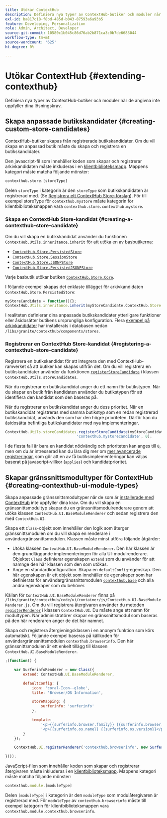 ```yaml
---
title: Utökar ContextHub
description: Definiera nya typer av ContextHub-butiker och moduler när de angivna lagren inte uppfyller dina lösningskrav
exl-id: ba817c18-f8bd-485d-b043-87593a6a93b5
feature: Developing, Personalization
role: Admin, Architect, Developer
source-git-commit: 10580c1b045c86d76ab2b871ca3c0b7de6683044
workflow-type: tm+mt
source-wordcount: '625'
ht-degree: 0%

---
```


# Utökar ContextHub {#extending-contexthub}

Definiera nya typer av ContextHub-butiker och moduler när de angivna inte uppfyller dina lösningskrav.

## Skapa anpassade butikskandidater {#creating-custom-store-candidates}

ContextHub-butiker skapas från registrerade butikskandidater. Om du vill skapa en anpassad butik måste du skapa och registrera en butikskandidater.

Den javascript-fil som innehåller koden som skapar och registrerar arkivkandidaten måste inkluderas i en [klientbiblioteksmapp](/help/implementing/developing/introduction/clientlibs.md). Mappens kategori måste matcha följande mönster:

```xml
contexthub.store.[storeType]
```

Delen `storeType` i kategorin är den `storeType` som butikskandidaten är registrerad med. (Se [Registrera ett ContextHub Store-förslag](#registering-a-contexthub-store-candidate)). För till exempel storeType för `contexthub.mystore` måste kategorin för klientbiblioteksmappen vara `contexthub.store.contexthub.mystore`.

### Skapa en ContextHub Store-kandidat {#creating-a-contexthub-store-candidate}

Om du vill skapa en butikskandidat använder du funktionen [`ContextHub.Utils.inheritance.inherit`](contexthub-api.md#inherit-child-parent) för att utöka en av basbutikerna:

* [`ContextHub.Store.PersistedStore`](contexthub-api.md#contexthub-store-persistedstore)
* [`ContextHub.Store.SessionStore`](contexthub-api.md#contexthub-store-sessionstore)
* [`ContextHub.Store.JSONPStore`](contexthub-api.md#contexthub-store-jsonpstore)
* [`ContextHub.Store.PersistedJSONPStore`](contexthub-api.md#contexthub-store-persistedjsonpstore)

Varje basbutik utökar butiken [`ContextHub.Store.Core`](contexthub-api.md#contexthub-store-core).

I följande exempel skapas det enklaste tillägget för arkivkandidaten `ContextHub.Store.PersistedStore`:

```javascript
myStoreCandidate = function(){};
ContextHub.Utils.inheritance.inherit(myStoreCandidate,ContextHub.Store.PersistedStore);
```

I realiteten definierar dina anpassade butikskandidater ytterligare funktioner eller åsidosätter butikens ursprungliga konfiguration. Flera [exempel på arkivkandidater](sample-stores.md) har installerats i databasen nedan `/libs/granite/contexthub/components/stores`.

### Registrerar en ContextHub Store-kandidat {#registering-a-contexthub-store-candidate}

Registrera en butikskandidat för att integrera den med ContextHub-ramverket så att butiker kan skapas utifrån det. Om du vill registrera en butikskandidater använder du funktionen [`registerStoreCandidate`](contexthub-api.md#registerstorecandidate-store-storetype-priority-applies) i klassen `ContextHub.Utils.storeCandidates`.

När du registrerar en butikskandidat anger du ett namn för butikstypen. När du skapar en butik från kandidaten använder du butikstypen för att identifiera den kandidat som den baseras på.

När du registrerar en butikskandidat anger du dess prioritet. När en butikskandidat registreras med samma butikstyp som en redan registrerad butikskandidat, används den som har den högre prioriteten. Därför kan du åsidosätta befintliga butikskandidater med nya implementeringar.

```javascript
ContextHub.Utils.storeCandidates.registerStoreCandidate(myStoreCandidate,
                                'contexthub.mystorecandidate', 0);
```

I de flesta fall är bara en kandidat nödvändig och prioriteten kan anges till `0`, men om du är intresserad kan du lära dig mer om [mer avancerade registreringar](contexthub-api.md#registerstorecandidate-store-storetype-priority-applies), som gör att en av få butiksimplementeringar kan väljas baserat på javascript-villkor (`applies`) och kandidatprioritet.

## Skapar gränssnittsmodultyper för ContextHub {#creating-contexthub-ui-module-types}

Skapa anpassade gränssnittsmodultyper när de som är [installerade med ContextHub](sample-modules.md) inte uppfyller dina krav. Om du vill skapa en gränssnittsmodultyp skapar du en gränssnittsmodulrenderare genom att utöka klassen `ContextHub.UI.BaseModuleRenderer` och sedan registrera den med `ContextHub.UI`.

Skapa ett `Class`-objekt som innehåller den logik som återger gränssnittsmodulen om du vill skapa en renderare i användargränssnittsmodulen. Klassen måste minst utföra följande åtgärder:

* Utöka klassen `ContextHub.UI.BaseModuleRenderer`. Den här klassen är den grundläggande implementeringen för alla UI-modulrenderare. Objektet `Class` definierar egenskapen `extend` som du använder för att namnge den här klassen som den som utökas.
* Ange en standardkonfiguration. Skapa en `defaultConfig`-egenskap. Den här egenskapen är ett objekt som innehåller de egenskaper som har definierats för användargränssnittsmodulen [`contexthub.base`](sample-modules.md#contexthub-base-ui-module-type) och alla andra egenskaper som du behöver.

Källan för `ContextHub.UI.BaseModuleRenderer` finns på `/libs/granite/contexthub/code/ui/container/js/ContextHub.UI.BaseModuleRenderer.js`.  Om du vill registrera återgivaren använder du metoden [`registerRenderer`](contexthub-api.md#registerrenderer-moduletype-renderer-dontrender) i klassen `ContextHub.UI`. Du måste ange ett namn för modultypen. När administratörer skapar en gränssnittsmodul som baseras på den här renderaren anger de det här namnet.

Skapa och registrera återgivningsklassen i en anonym funktion som körs automatiskt. Följande exempel baseras på källkoden för användargränssnittsmodulen `contexthub.browserinfo`. Den här gränssnittsmodulen är ett enkelt tillägg till klassen `ContextHub.UI.BaseModuleRenderer`.

```javascript
;(function() {

    var SurferinfoRenderer = new Class({
        extend: ContextHub.UI.BaseModuleRenderer,

        defaultConfig: {
            icon: 'coral-Icon--globe',
            title: 'Browser/OS Information',

            storeMapping: {
                surferinfo: 'surferinfo'
            },

            template:
                '<p>{{surferinfo.browser.family}} {{surferinfo.browser.version}}</p>' +
                '<p>{{surferinfo.os.name}} {{surferinfo.os.version}}</p>'
        }
    });

    ContextHub.UI.registerRenderer('contexthub.browserinfo', new SurferinfoRenderer());

}());
```

JavaScript-filen som innehåller koden som skapar och registrerar återgivaren måste inkluderas i en [klientbiblioteksmapp](/help/implementing/developing/introduction/clientlibs.md). Mappens kategori måste matcha följande mönster:

```javascript
contexthub.module.[moduleType]
```

Delen `[moduleType]` i kategorin är den `moduleType` som modulåtergivaren är registrerad med. För `moduleType` av `contexthub.browserinfo` måste till exempel kategorin för klientbiblioteksmappen vara `contexthub.module.contexthub.browserinfo`.
